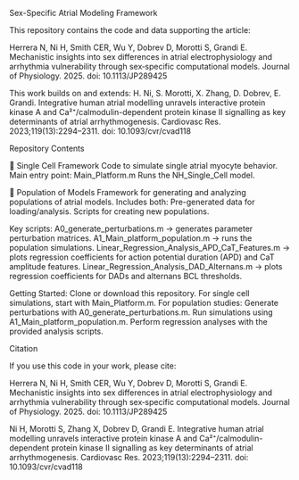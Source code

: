 Sex-Specific Atrial Modeling Framework

This repository contains the code and data supporting the article:

Herrera N, Ni H, Smith CER, Wu Y, Dobrev D, Morotti S, Grandi E.
Mechanistic insights into sex differences in atrial electrophysiology and arrhythmia vulnerability through sex‐specific computational models.
Journal of Physiology. 2025. doi: 10.1113/JP289425

This work builds on and extends:
H. Ni, S. Morotti, X. Zhang, D. Dobrev, E. Grandi. Integrative human atrial modelling unravels interactive protein kinase A and Ca²⁺/calmodulin-dependent protein kinase II signalling as key determinants of atrial arrhythmogenesis. Cardiovasc Res. 2023;119(13):2294–2311. doi: 10.1093/cvr/cvad118

Repository Contents

🔹 Single Cell Framework
    Code to simulate single atrial myocyte behavior.
    Main entry point: Main_Platform.m
        Runs the NH_Single_Cell model.

🔹 Population of Models
    Framework for generating and analyzing populations of atrial models.
    Includes both:
       Pre-generated data for loading/analysis.
       Scripts for creating new populations.

Key scripts:
A0_generate_perturbations.m → generates parameter perturbation matrices.
A1_Main_platform_population.m → runs the population simulations.
Linear_Regression_Analysis_APD_CaT_Features.m → plots regression coefficients for action potential duration (APD) and CaT amplitude features.
Linear_Regression_Analysis_DAD_Alternans.m → plots regression coefficients for DADs and alternans BCL thresholds.

Getting Started:
  Clone or download this repository.
  For single cell simulations, start with Main_Platform.m.
  For population studies:
      Generate perturbations with A0_generate_perturbations.m.
      Run simulations using A1_Main_platform_population.m.
      Perform regression analyses with the provided analysis scripts.

Citation

If you use this code in your work, please cite:

Herrera N, Ni H, Smith CER, Wu Y, Dobrev D, Morotti S, Grandi E. Mechanistic insights into sex differences in atrial electrophysiology and arrhythmia vulnerability through sex‐specific computational models. Journal of Physiology. 2025. doi: 10.1113/JP289425

Ni H, Morotti S, Zhang X, Dobrev D, Grandi E. Integrative human atrial modelling unravels interactive protein kinase A and Ca²⁺/calmodulin-dependent protein kinase II signalling as key determinants of atrial arrhythmogenesis. Cardiovasc Res. 2023;119(13):2294–2311. doi: 10.1093/cvr/cvad118

